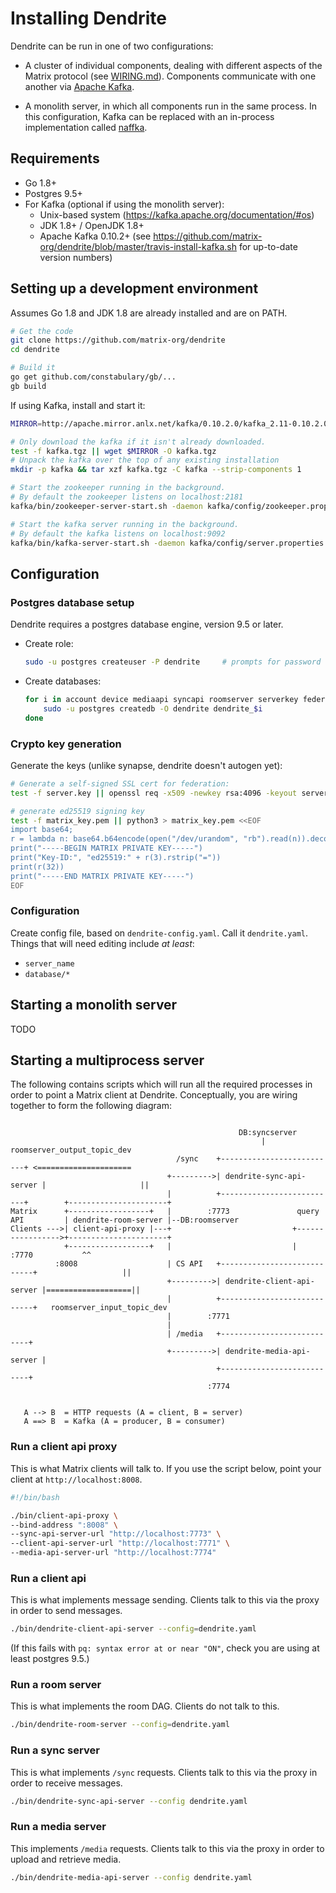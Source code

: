 # Installing Dendrite

Dendrite can be run in one of two configurations:

 * A cluster of individual components, dealing with different aspects of the
   Matrix protocol (see [WIRING.md](./WIRING.md)). Components communicate with
   one another via [Apache Kafka](https://kafka.apache.org).
 
 * A monolith server, in which all components run in the same process. In this
   configuration, Kafka can be replaced with an in-process implementation
   called [naffka](https://github.com/matrix-org/naffka).

## Requirements

 - Go 1.8+
 - Postgres 9.5+
 - For Kafka (optional if using the monolith server):
   - Unix-based system (https://kafka.apache.org/documentation/#os)
   - JDK 1.8+ / OpenJDK 1.8+
   - Apache Kafka 0.10.2+ (see https://github.com/matrix-org/dendrite/blob/master/travis-install-kafka.sh for up-to-date version numbers)


## Setting up a development environment

Assumes Go 1.8 and JDK 1.8 are already installed and are on PATH.

```bash
# Get the code
git clone https://github.com/matrix-org/dendrite
cd dendrite

# Build it
go get github.com/constabulary/gb/...
gb build
```

If using Kafka, install and start it:
```bash
MIRROR=http://apache.mirror.anlx.net/kafka/0.10.2.0/kafka_2.11-0.10.2.0.tgz

# Only download the kafka if it isn't already downloaded.
test -f kafka.tgz || wget $MIRROR -O kafka.tgz
# Unpack the kafka over the top of any existing installation
mkdir -p kafka && tar xzf kafka.tgz -C kafka --strip-components 1

# Start the zookeeper running in the background.
# By default the zookeeper listens on localhost:2181
kafka/bin/zookeeper-server-start.sh -daemon kafka/config/zookeeper.properties

# Start the kafka server running in the background.
# By default the kafka listens on localhost:9092
kafka/bin/kafka-server-start.sh -daemon kafka/config/server.properties
```

## Configuration

### Postgres database setup

Dendrite requires a postgres database engine, version 9.5 or later.

* Create role:
  ```bash
  sudo -u postgres createuser -P dendrite     # prompts for password
  ```
* Create databases:
  ```bash
  for i in account device mediaapi syncapi roomserver serverkey federationsender; do
      sudo -u postgres createdb -O dendrite dendrite_$i
  done
  ```

### Crypto key generation

Generate the keys (unlike synapse, dendrite doesn't autogen yet):

```bash
# Generate a self-signed SSL cert for federation:
test -f server.key || openssl req -x509 -newkey rsa:4096 -keyout server.key -out server.crt -days 3650 -nodes -subj /CN=localhost

# generate ed25519 signing key
test -f matrix_key.pem || python3 > matrix_key.pem <<EOF
import base64;
r = lambda n: base64.b64encode(open("/dev/urandom", "rb").read(n)).decode("utf8");
print("-----BEGIN MATRIX PRIVATE KEY-----")
print("Key-ID:", "ed25519:" + r(3).rstrip("="))
print(r(32))
print("-----END MATRIX PRIVATE KEY-----")
EOF
```

### Configuration

Create config file, based on `dendrite-config.yaml`. Call it `dendrite.yaml`. Things that will need editing include *at least*:
* `server_name`
* `database/*`


## Starting a monolith server

TODO

## Starting a multiprocess server

The following contains scripts which will run all the required processes in order to point a Matrix client at Dendrite. Conceptually, you are wiring together to form the following diagram:

```

                                                   DB:syncserver
                                                        |               roomserver_output_topic_dev
                                     /sync    +--------------------------+ <=====================
                                   +--------->| dendrite-sync-api-server |                     ||
                                   |          +--------------------------+        +----------------------+
Matrix      +------------------+   |        :7773               query API         | dendrite-room-server |--DB:roomserver
Clients --->| client-api-proxy |---+                           +----------------->+----------------------+
            +------------------+   |                           |               :7770           ^^
          :8008                    | CS API   +----------------------------+                   ||
                                   +--------->| dendrite-client-api-server |===================||
                                   |          +----------------------------+   roomserver_input_topic_dev
                                   |        :7771
                                   |
                                   | /media   +---------------------------+ 
                                   +--------->| dendrite-media-api-server |
                                              +---------------------------+
                                            :7774


   A --> B  = HTTP requests (A = client, B = server)
   A ==> B  = Kafka (A = producer, B = consumer)
```

### Run a client api proxy

This is what Matrix clients will talk to. If you use the script below, point your client at `http://localhost:8008`.

```bash
#!/bin/bash

./bin/client-api-proxy \
--bind-address ":8008" \
--sync-api-server-url "http://localhost:7773" \
--client-api-server-url "http://localhost:7771" \
--media-api-server-url "http://localhost:7774"
```

### Run a client api

This is what implements message sending. Clients talk to this via the proxy in order to send messages.

```bash
./bin/dendrite-client-api-server --config=dendrite.yaml
```

(If this fails with `pq: syntax error at or near "ON"`, check you are using at least postgres 9.5.)

### Run a room server

This is what implements the room DAG. Clients do not talk to this.

```bash
./bin/dendrite-room-server --config=dendrite.yaml
```

### Run a sync server

This is what implements `/sync` requests. Clients talk to this via the proxy in order to receive messages.

```bash
./bin/dendrite-sync-api-server --config dendrite.yaml
```

### Run a media server

This implements `/media` requests. Clients talk to this via the proxy in order to upload and retrieve media.

```bash
./bin/dendrite-media-api-server --config dendrite.yaml
```
